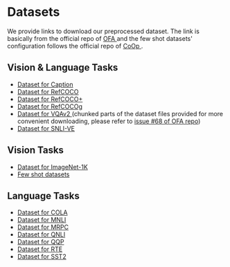 # Datasets

We provide links to download our preprocessed dataset. The link is basically from the official repo of <a href="https://github.com/OFA-Sys/OFA"> OFA </a> and the few shot datasets' configuration follows the official repo of <a href="https://github.com/OFA-Sys/OFA"> CoOp </a>.

<!-- ## Pretraining
 * <a href="https://ofa-beijing.oss-cn-beijing.aliyuncs.com/datasets/pretrain_data/pretrain_data_examples.zip"> A small subset of the pretraining data </a>

 The pretraining datasets used in OFA are all publicly available. Here we provide the public links to these data, it is recommended that you download the data from the links first, and then process the downloaded dataset into a similar format as the examples we provided.
-   _CC12M_:  https://github.com/google-research-datasets/conceptual-12m
-   _CC3M_: https://github.com/google-research-datasets/conceptual-captions
-   _SBU_: https://www.cs.virginia.edu/~vicente/sbucaptions
-   _COCO_: https://cocodataset.org/#home
-   _VG_: https://visualgenome.org/
-   _VQAv2_: https://visualqa.org/
- _GQA_: https://cs.stanford.edu/people/dorarad/gqa/about.html
- _RefCOCO_/_RefCOCO+_/RefCOCOg: https://github.com/lichengunc/refer
-   _OpenImages_: https://storage.googleapis.com/openimages/web/index.html
-   _Object365_: https://www.objects365.org/overview.html
-   _YFCC100M (subset)_: https://github.com/openai/CLIP/blob/main/data/yfcc100m.md
-   _ImageNet-21K_: https://image-net.org/index.php
-   _Pile_: https://pile.eleuther.ai -->

## Vision & Language Tasks
 * <a href="https://ofa-beijing.oss-cn-beijing.aliyuncs.com/datasets/caption_data/caption_data.zip"> Dataset for Caption </a>
 * <a href="https://ofa-beijing.oss-cn-beijing.aliyuncs.com/datasets/refcoco_data/refcoco_data.zip"> Dataset for RefCOCO </a>
 * <a href="https://ofa-beijing.oss-cn-beijing.aliyuncs.com/datasets/refcocoplus_data/refcocoplus_data.zip"> Dataset for RefCOCO+ </a>
 * <a href="https://ofa-beijing.oss-cn-beijing.aliyuncs.com/datasets/refcocog_data/refcocog_data.zip"> Dataset for RefCOCOg </a>
 * <a href="https://ofa-beijing.oss-cn-beijing.aliyuncs.com/datasets/vqa_data/vqa_data.zip"> Dataset for VQAv2 </a> (chunked parts of the dataset files provided for more convenient downloading, please refer to <a href="https://github.com/OFA-Sys/OFA/issues/68#issuecomment-1096837349">issue #68 of OFA repo</a>)
 * <a href="https://ofa-beijing.oss-cn-beijing.aliyuncs.com/datasets/snli_ve_data/snli_ve_data.zip"> Dataset for SNLI-VE </a>
 <!-- * <a href="https://ofa-beijing.oss-cn-beijing.aliyuncs.com/datasets/coco_image_gen_data/coco_image_gen.zip"> Dataset for Text-to-Image Genearion </a>
 * <a href="https://ofa-beijing.oss-cn-beijing.aliyuncs.com/datasets/coco_image_gen_data/coco_image_gen_origin_id.zip"> Dataset for Text-to-Image Genearion (with original id) </a> -->

## Vision Tasks
 * <a href="https://ofa-beijing.oss-cn-beijing.aliyuncs.com/datasets/imagenet_1k_data/imagenet_1k_data.zip"> Dataset for ImageNet-1K </a>
 * <a href="https://github.com/KaiyangZhou/CoOp/blob/main/DATASETS.md"> Few shot datasets </a>

## Language Tasks
 * <a href="https://ofa-beijing.oss-cn-beijing.aliyuncs.com/datasets/glue_data/cola_data.zip"> Dataset for COLA </a>
 * <a href="https://ofa-beijing.oss-cn-beijing.aliyuncs.com/datasets/glue_data/mnli_data.zip"> Dataset for MNLI </a>
 * <a href="https://ofa-beijing.oss-cn-beijing.aliyuncs.com/datasets/glue_data/mrpc_data.zip"> Dataset for MRPC </a>
 * <a href="https://ofa-beijing.oss-cn-beijing.aliyuncs.com/datasets/glue_data/qnli_data.zip"> Dataset for QNLI </a>
 * <a href="https://ofa-beijing.oss-cn-beijing.aliyuncs.com/datasets/glue_data/qqp_data.zip"> Dataset for QQP </a>
 * <a href="https://ofa-beijing.oss-cn-beijing.aliyuncs.com/datasets/glue_data/rte_data.zip"> Dataset for RTE </a>
 * <a href="https://ofa-beijing.oss-cn-beijing.aliyuncs.com/datasets/glue_data/sst2_data.zip"> Dataset for SST2 </a>
 <!-- * <a href="https://ofa-beijing.oss-cn-beijing.aliyuncs.com/datasets/gigaword_data/gigaword_data.zip"> Dataset for Gigaword </a> -->

